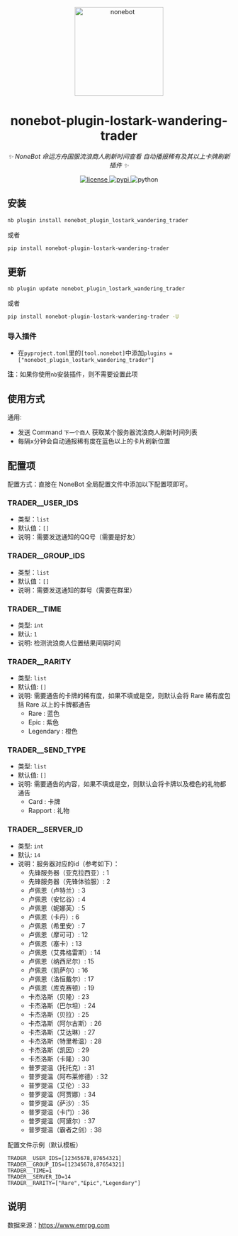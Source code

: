 <!--
 * @Author         : EmiyaGm
 * @Date           : 2023-8-2 10:37:25
 * @Description    : None
 * @GitHub         : https://github.com/emiyagm
-->

<p align="center">
  <a href="https://v2.nonebot.dev/"><img src="https://v2.nonebot.dev/logo.png" width="200" height="200" alt="nonebot"></a>
</p>

<div align="center">

# nonebot-plugin-lostark-wandering-trader

_✨ NoneBot 命运方舟国服流浪商人刷新时间查看 自动播报稀有及其以上卡牌刷新 插件 ✨_

</div>

<p align="center">
  <a href="https://raw.githubusercontent.com/emiyagm/nonebot-plugin-lostark-wandering-trader/main/LICENSE">
    <img src="https://img.shields.io/github/license/emiyagm/nonebot-plugin-lostark-wandering-trader.svg" alt="license">
  </a>
  <a href="https://pypi.python.org/pypi/nonebot-plugin-lostark-wandering-trader">
    <img src="https://img.shields.io/pypi/v/nonebot-plugin-lostark-wandering-trader.svg" alt="pypi">
  </a>
  <img src="https://img.shields.io/badge/python-3.8+-blue.svg" alt="python">
</p>

## 安装

```bash
nb plugin install nonebot_plugin_lostark_wandering_trader
```
或者
```bash
pip install nonebot-plugin-lostark-wandering-trader
```

## 更新

```bash
nb plugin update nonebot_plugin_lostark_wandering_trader
```
或者
```bash
pip install nonebot-plugin-lostark-wandering-trader -U
```

### 导入插件
- 在`pyproject.toml`里的`[tool.nonebot]`中添加`plugins = ["nonebot_plugin_lostark_wandering_trader"]`

**注**：如果你使用`nb`安装插件，则不需要设置此项

## 使用方式

通用:

- 发送 Command `下一个商人` 获取某个服务器流浪商人刷新时间列表
- 每隔x分钟会自动通报稀有度在蓝色以上的卡片刷新位置

## 配置项

配置方式：直接在 NoneBot 全局配置文件中添加以下配置项即可。

### TRADER__USER_IDS

- 类型：`list`
- 默认值：`[]`
- 说明：需要发送通知的QQ号（需要是好友）

### TRADER__GROUP_IDS

- 类型：`list`
- 默认值：`[]`
- 说明：需要发送通知的群号（需要在群里）

### TRADER__TIME

- 类型: `int`
- 默认: `1`
- 说明: 检测流浪商人位置结果间隔时间

### TRADER__RARITY

- 类型: `list`
- 默认值: `[]`
- 说明: 需要通告的卡牌的稀有度，如果不填或是空，则默认会将 Rare 稀有度包括 Rare 以上的卡牌都通告
  - Rare : 蓝色
  - Epic : 紫色
  - Legendary : 橙色

### TRADER__SEND_TYPE

- 类型: `list`
- 默认值: `[]`
- 说明: 需要通告的内容，如果不填或是空，则默认会将卡牌以及橙色的礼物都通告
  - Card : 卡牌
  - Rapport : 礼物

### TRADER__SERVER_ID

- 类型: `int`
- 默认: `14`
- 说明：服务器对应的id（参考如下）：
  - 先锋服务器（亚克拉西亚）: 1
  - 先锋服务器（先锋体验服）: 2
  - 卢佩恩（卢特兰）: 3
  - 卢佩恩（安忆谷）: 4
  - 卢佩恩（妮娜芙）: 5
  - 卢佩恩（卡丹）: 6
  - 卢佩恩（希里安）: 7
  - 卢佩恩（摩可可）: 12
  - 卢佩恩（塞卡）: 13
  - 卢佩恩（艾弗格雷斯）: 14
  - 卢佩恩（纳西尼尔）: 15
  - 卢佩恩（凯萨尔）: 16
  - 卢佩恩（洛恒戴尔）: 17
  - 卢佩恩（库克赛顿）: 19
  - 卡杰洛斯（贝隆）: 23
  - 卡杰洛斯（巴尔坦）: 24
  - 卡杰洛斯（贝拉）: 25
  - 卡杰洛斯（阿尔古斯）: 26
  - 卡杰洛斯（艾达琳）: 27
  - 卡杰洛斯（特里希温）: 28
  - 卡杰洛斯（凯因）: 29
  - 卡杰洛斯（卡隆）: 30
  - 普罗提温（托托克）: 31
  - 普罗提温（阿布莱修德）: 32
  - 普罗提温（艾伦）: 33
  - 普罗提温（阿贾娜）: 34
  - 普罗提温（萨沙）: 35
  - 普罗提温（卡门）: 36
  - 普罗提温（阿黛尔）: 37
  - 普罗提温（霸者之剑）: 38

配置文件示例（默认模板）

```dotenv
TRADER__USER_IDS=[12345678,87654321]
TRADER__GROUP_IDS=[12345678,87654321]
TRADER__TIME=1
TRADER__SERVER_ID=14
TRADER__RARITY=["Rare","Epic","Legendary"]
```

## 说明

数据来源：https://www.emrpg.com